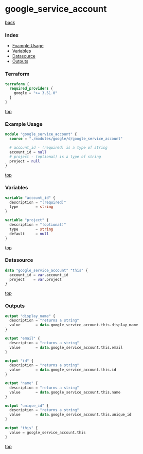 # google_service_account

[back](../google.md)

### Index

- [Example Usage](#example-usage)
- [Variables](#variables)
- [Datasource](#datasource)
- [Outputs](#outputs)

### Terraform

```terraform
terraform {
  required_providers {
    google = ">= 3.51.0"
  }
}
```

[top](#index)

### Example Usage

```terraform
module "google_service_account" {
  source = "./modules/google/d/google_service_account"

  # account_id - (required) is a type of string
  account_id = null
  # project - (optional) is a type of string
  project = null
}
```

[top](#index)

### Variables

```terraform
variable "account_id" {
  description = "(required)"
  type        = string
}

variable "project" {
  description = "(optional)"
  type        = string
  default     = null
}
```

[top](#index)

### Datasource

```terraform
data "google_service_account" "this" {
  account_id = var.account_id
  project    = var.project
}
```

[top](#index)

### Outputs

```terraform
output "display_name" {
  description = "returns a string"
  value       = data.google_service_account.this.display_name
}

output "email" {
  description = "returns a string"
  value       = data.google_service_account.this.email
}

output "id" {
  description = "returns a string"
  value       = data.google_service_account.this.id
}

output "name" {
  description = "returns a string"
  value       = data.google_service_account.this.name
}

output "unique_id" {
  description = "returns a string"
  value       = data.google_service_account.this.unique_id
}

output "this" {
  value = google_service_account.this
}
```

[top](#index)